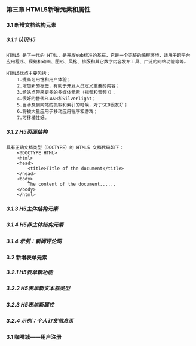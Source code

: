 ### 第三章 HTML5新增元素和属性

#### 3.1 新增文档结构元素
##### 3.1.1 认识H5
    HTML5 是下一代的 HTML，是开放Web标准的基石，它是一个完整的编程环境，适用于跨平台应用程序、视频和动画、图形、风格、排版和其它数字内容发布工具、广泛的网络功能等等。

    HTML5优点主要包括：
        1.提高可用性和用户体验；
        2.增加新的标签，有助于开发人员定义重要的内容；
        3.给站点带来更多的多媒体元素（视频和音频)）；
        4.很好的替代FLASH和Silverlight；
        5.当涉及到网站的抓取和索引的时候，对于SEO很友好；
        6.将被大量应用于移动应用程序和游戏；
        7.可移植性好。

##### 3.1.2 H5页面结构
    具有正确文档类型（DOCTYPE）的 HTML5 文档代码如下：
        <!DOCTYPE HTML>
        <html>
        <head>
            <title>Title of the document</title>
        </head>
        <body>
            The content of the document......
        </body>
        </html>


##### 3.1.3 H5主体结构元素
##### 3.1.4 H5非主体结构元素
##### 3.1.4 示例：新闻评论网

#### 3.2 新增表单元素
##### 3.2.1 H5表单新功能
##### 3.2.2 H5表单新文本框类型
##### 3.2.3 H5表单新属性
##### 3.2.4 示例：个人订货信息页

#### 3.1 咖啡城——用户注册
